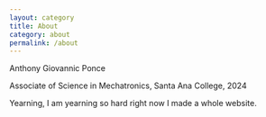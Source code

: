 ```yaml
---
layout: category
title: About
category: about
permalink: /about
---
```


Anthony Giovannic Ponce


Associate of Science in Mechatronics, Santa Ana College, 2024


Yearning, I am yearning so hard right now I made a whole website.
